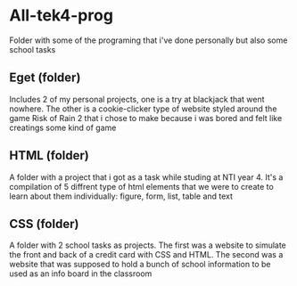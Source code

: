 # All-tek4-prog
Folder with some of the programing that i've done personally but also some school tasks

## Eget (folder)
Includes 2 of my personal projects, one is a try at blackjack that went nowhere. The other is a cookie-clicker type of website styled around the game Risk of Rain 2 that i chose to make because i was bored and felt like creatings some kind of game

## HTML (folder)
A folder with a project that i got as a task while studing at NTI year 4. It's a compilation of 5 diffrent type of html elements that we were to create to learn about them individually: figure, form, list, table and text

## CSS (folder)
A folder with 2 school tasks as projects. The first was a website to simulate the front and back of a credit card with CSS and HTML. The second was a website that was supposed to hold a bunch of school information to be used as an info board in the classroom

